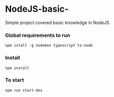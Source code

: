 # NodeJS-basic-

Simple project covered basic knowledge in NodeJS

### Global requirements to run

`npm istall -g nodemon typescript ts-node`

### Install

`npm install`

### To start

`npm run start-dev`
